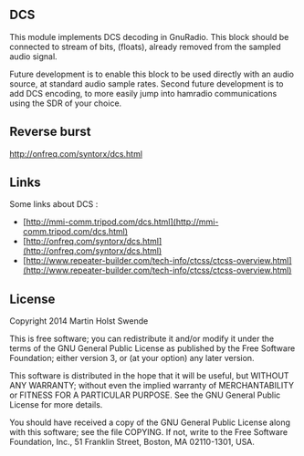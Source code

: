 ## DCS

This module implements DCS decoding in GnuRadio. This block should be connected to stream of bits, (floats), already removed from the sampled audio signal. 

Future development is to enable this block to be used directly with an audio source, at standard audio sample rates. 
Second future development is to add DCS encoding, to more easily jump into hamradio communications using the SDR of your choice. 


## Reverse burst
http://onfreq.com/syntorx/dcs.html

## Links

Some links about DCS :

* [http://mmi-comm.tripod.com/dcs.html](http://mmi-comm.tripod.com/dcs.html)
* [http://onfreq.com/syntorx/dcs.html](http://onfreq.com/syntorx/dcs.html)
* [http://www.repeater-builder.com/tech-info/ctcss/ctcss-overview.html](http://www.repeater-builder.com/tech-info/ctcss/ctcss-overview.html)

## License 

Copyright 2014 Martin Holst Swende

This is free software; you can redistribute it and/or modify
it under the terms of the GNU General Public License as published by
the Free Software Foundation; either version 3, or (at your option)
any later version.

This software is distributed in the hope that it will be useful,
but WITHOUT ANY WARRANTY; without even the implied warranty of
MERCHANTABILITY or FITNESS FOR A PARTICULAR PURPOSE.  See the
GNU General Public License for more details.

You should have received a copy of the GNU General Public License
along with this software; see the file COPYING.  If not, write to
the Free Software Foundation, Inc., 51 Franklin Street,
Boston, MA 02110-1301, USA.
